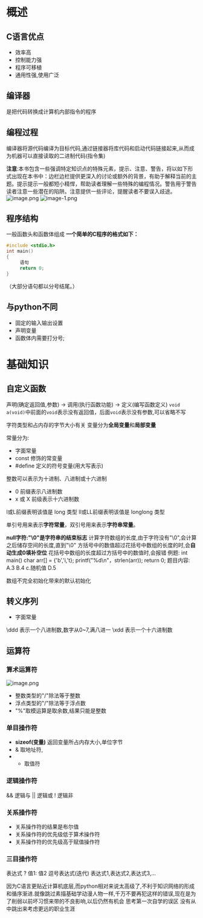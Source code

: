 # 概述
## C语言优点
- 效率高
- 控制能力强
- 程序可移植
- 通用性强,使用广泛
## 编译器
是把代码转换成计算机内部指令的程序
## 编程过程
编译器将源代码编译为目标代码,通过链接器将库代码和启动代码链接起来,从而成为机器可以直接读取的二进制代码(指令集)

**注意**:本书包含一些强调特定知识点的特殊元素，提示、注意、警告，将以如下形式出现在本书中：边栏边栏提供更深入的讨论或额外的背景，有助于解释当前的主题。提示提示一般都短小精悍，帮助读者理解一些特殊的编程情况。警告用于警告读者注意一些潜在的陷阱。注意提供一些评论，提醒读者不要误入歧途。
![image.png](https://s1.vika.cn/space/2023/12/24/4a2bdf3a971449f98b8a90142dd1cc7b)
![image-1.png](https://s1.vika.cn/space/2023/12/24/17197ee486e54e7eba5e09b5eaead97d)

## 程序结构
一般函数头和函数体组成
**一个简单的C程序的格式如下：**
```C
#include <stdio.h>
int main()
{
     语句
     return 0;
}
```
（大部分语句都以分号结尾。）
## 与python不同
- 固定的输入输出设置
- 声明变量
- 函数体内需要打分号;
# 基础知识
## 自定义函数
声明(确定返回值,参数) → 调用(执行函数功能) → 定义(编写函数定义)
`void a(void)`中前面的`void`表示没有返回值，后面`void`表示没有参数,可以省略不写

字符类型和占内存的字节大小有关
变量分为**全局变量**和**局部变量**

常量分为:
- 字面常量
- const 修饰的常变量
- #define 定义的符号变量(用大写表示)


整数可以表示为十进制、八进制或十六进制
- 0 前缀表示八进制数
- x 或 X 前级表示十六进制数

l或L前缀表明该值是 long 类型
ll或LL前缀表明该值是 longlong 类型

单引号用来表示**字符常量**，双引号用来表示**字符串常量**。

**null字符:"\0"是字符串的结束标志**
计算字符数组的长度,由于字符没有"\0",会计算之后储存空间的长度,直到"\0"
方括号中的数值超过花括号中数组的长度的时,会**自动生成0填补空位**
花括号中数组的长度超过方括号中的数值时,会报错
例题:
int main()
char arr[] = {'b','i,'t};
printf("%d\n"，strlen(arr));
return 0;
题目内容:
A.3
B.4
c.随机值
D.5

数组不完全初始化带来的默认初始化

## 转义序列
- 字面常量

\ddd 表示一个八进制数,数字从0~7,满八进一
\xdd 表示一个十六进制数

## 运算符
### 算术运算符
![image.png](https://s1.vika.cn/space/2023/12/24/1b87328928e14a5cb759af65dcb4ae4c)

- 整数类型的"/"除法等于整数
- 浮点类型的"/"除法等于浮点数
- "%"取模运算是取余数,结果只能是整数

### 单目操作符
- **sizeof(变量)** 返回变量所占内存大小,单位字节
- & 取地址符,
- * 取值符

### 逻辑操作符
&& 逻辑与
|| 逻辑或
! 逻辑非

### 关系操作符
- 关系操作符的结果是布尔值
- 关系操作符的优先级低于算术操作符
- 关系操作符的优先级高于赋值操作符

### 三目操作符
表达式 ? 值1: 值2
逗号表达式(迭代)
表达式1,表达式2,表达式3,...

因为C语言更贴近计算机底层,而python相对来说太高级了,不利于知识网络的形成和循序渐进.就像跳过素描基础学动漫人物一样,千万不要再犯这样的错误,现在是为了削弱以前坏习惯来带的不良影响,以后仍然有机会
思考第一次自学的误区
没有从中跳出来考虑更远的职业生涯